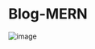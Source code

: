 # Blog-MERN

![image](https://github.com/AbhinavNaman/Blog-MERN/assets/93396109/f12a757f-7f84-4d24-aabc-fb4b0d6468e0)

